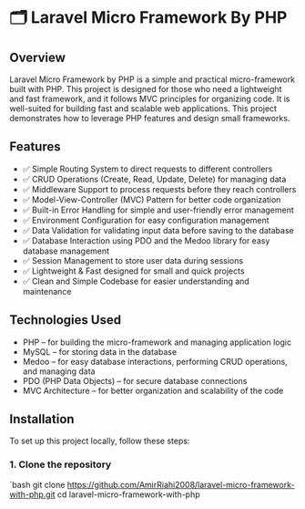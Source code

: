 # 🗂 Laravel Micro Framework By PHP

## Overview

Laravel Micro Framework by PHP is a simple and practical micro-framework built with PHP. This project is designed for those who need a lightweight and fast framework, and it follows MVC principles for organizing code. It is well-suited for building fast and scalable web applications. This project demonstrates how to leverage PHP features and design small frameworks.

## Features

* ✅ Simple Routing System to direct requests to different controllers
* ✅ CRUD Operations (Create, Read, Update, Delete) for managing data
* ✅ Middleware Support to process requests before they reach controllers
* ✅ Model-View-Controller (MVC) Pattern for better code organization
* ✅ Built-in Error Handling for simple and user-friendly error management
* ✅ Environment Configuration for easy configuration management
* ✅ Data Validation for validating input data before saving to the database
* ✅ Database Interaction using PDO and the Medoo library for easy database management
* ✅ Session Management to store user data during sessions
* ✅ Lightweight & Fast designed for small and quick projects
* ✅ Clean and Simple Codebase for easier understanding and maintenance

## Technologies Used

* PHP – for building the micro-framework and managing application logic
* MySQL – for storing data in the database
* Medoo – for easy database interactions, performing CRUD operations, and managing data
* PDO (PHP Data Objects) – for secure database connections
* MVC Architecture – for better organization and scalability of the code

## Installation

To set up this project locally, follow these steps:

### 1. Clone the repository

`bash
git clone https://github.com/AmirRiahi2008/laravel-micro-framework-with-php.git
cd laravel-micro-framework-with-php
